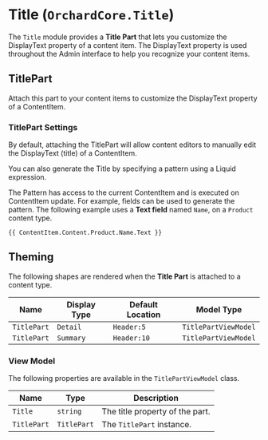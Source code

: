 # Title (`OrchardCore.Title`)

The `Title` module provides a **Title Part** that lets you customize the DisplayText property of a content item. The DisplayText property is used throughout the Admin interface to help you recognize your content items.

## TitlePart

Attach this part to your content items to customize the DisplayText property of a ContentItem.

### TitlePart Settings

By default, attaching the TitlePart will allow content editors to manually edit the DisplayText (title) of a ContentItem.

You can also generate the Title by specifying a pattern using a Liquid expression.

The Pattern has access to the current ContentItem and is executed on ContentItem update. For example, fields can be used to generate the pattern. The following example uses a **Text field** named `Name`, on a `Product` content type.

```liquid
{{ ContentItem.Content.Product.Name.Text }}
```

## Theming

The following shapes are rendered when the **Title Part** is attached to a content type.

| Name        | Display Type | Default Location | Model Type           |
|-------------|--------------|------------------|----------------------|
| `TitlePart` | `Detail`     | `Header:5`       | `TitlePartViewModel` |
| `TitlePart` | `Summary`    | `Header:10`      | `TitlePartViewModel` |

### View Model

The following properties are available in the `TitlePartViewModel` class.

| Name        | Type        | Description                     |
|-------------|-------------|---------------------------------|
| `Title`     | `string`    | The title property of the part. |
| `TitlePart` | `TitlePart` | The `TitlePart` instance.       |
